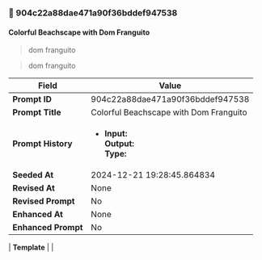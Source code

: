 

### 📜 904c22a88dae471a90f36bddef947538

#### Colorful Beachscape with Dom Franguito

> dom franguito

> dom franguito

| Field          | Value                                                                                                                                                                      |
|----------------|----------------------------------------------------------------------------------------------------------------------------------------------------------------------------|
| **Prompt ID**  | 904c22a88dae471a90f36bddef947538                                                                                                                                                            |
| **Prompt Title**  | Colorful Beachscape with Dom Franguito                                                                                                                                                            |
| **Prompt History** | <ul><li>**Input:**  <br> **Output:**  <br> **Type:** </li></ul> |
| **Seeded At** | 2024-12-21 19:28:45.864834                                                                                                                                                   |
| **Revised At** | None                                                                                                                                                   |
| **Revised Prompt** | No                                                                                                                                                                      |
| **Enhanced At** | None                                                                                                                                                  |
| **Enhanced Prompt** | No                                                                                                                                                                    |

| **Template**   |                                                                                                                                            |



